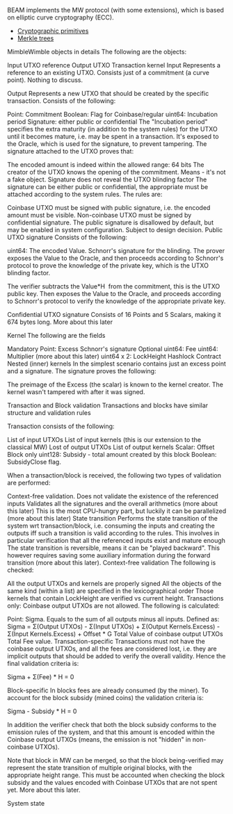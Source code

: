 BEAM implements the MW protocol (with some extensions), which is based on elliptic curve cryptography (ECC).

* [Cryptographic primitives](https://github.com/beam-mw/beam/wiki/Cryptographic-primitives)
* [Merkle trees](https://github.com/beam-mw/beam/wiki/Merkle-trees)

MimbleWimble objects in details
The following are the objects:

Input UTXO reference
Output UTXO
Transaction kernel
Input
Represents a reference to an existing UTXO. Consists just of a commitment (a curve point). Nothing to discuss.

Output
Represents a new UTXO that should be created by the specific transaction. Consists of the following:

Point: Commitment
Boolean: Flag for Coinbase/regular
uint64: Incubation period
Signature: either public or confidential
The "Incubation period" specifies the extra maturity (in addition to the system rules) for the UTXO until it becomes mature, i.e. may be spent in a transaction. It's exposed to the Oracle, which is used for the signature, to prevent tampering. The signature attached to the UTXO proves that:

The encoded amount is indeed within the allowed range: 64 bits
The creator of the UTXO knows the opening of the commitment. Means - it's not a fake object.
Signature does not reveal the UTXO blinding factor
The signature can be either public or confidential, the appropriate must be attached according to the system rules. The rules are:

Coinbase UTXO must be signed with public signature, i.e. the encoded amount must be visible.
Non-coinbase UTXO must be signed by confidential signature. The public signature is disallowed by default, but may be enabled in system configuration. Subject to design decision.
Public UTXO signature
Consists of the following:

uint64: The encoded Value.
Schnorr's signature for the blinding.
The prover exposes the Value to the Oracle, and then proceeds according to Schnorr's protocol to prove the knowledge of the private key, which is the UTXO blinding factor.

The verifier subtracts the Value*H  from the commitment, this is the UTXO public key. Then exposes the Value to the Oracle, and proceeds according to Schnorr's protocol to verify the knowledge of the appropriate private key.

Confidential UTXO signature
Consists of 16 Points and 5 Scalars, making it 674 bytes long. More about this later

Kernel
The following are the fields

Mandatory
Point: Excess
Schnorr's signature
Optional
uint64: Fee
uint64: Multiplier (more about this later)
uint64 x 2: LockHeight
Hashlock
Contract
Nested (inner) kernels
In the simplest scenario contains just an excess point and a signature. The signature proves the following:

The preimage of the Excess (the scalar) is known to the kernel creator.
The kernel wasn't tampered with after it was signed.


Transaction and Block validation
Transactions and blocks have similar structure and validation rules

Transaction consists of the following:

List of input UTXOs
List of input kernels (this is our extension to the classical MW)
Lost of output UTXOs
List of output kernels
Scalar: Offset
Block only
uint128: Subsidy - total amount created by this block
Boolean: SubsidyClose flag.


When a transaction/block is received, the following two types of validation are performed:

Context-free validation.
Does not validate the existence of the referenced inputs
Validates all the signatures and the overall arithmetics (more about this later)
This is the most CPU-hungry part, but luckily it can be parallelized (more about this later)
State transition
Performs the state transition of the system wrt transaction/block, i.e. consuming the inputs and creating the outputs iff such a transition is valid according to the rules.
This involves in particular verification that all the referenced inputs exist and mature enough
The state transition is reversible, means it can be "played backward". This however requires saving some auxiliary information during the forward transition (more about this later).
Context-free validation
The following is checked:

All the output UTXOs and kernels are properly signed
All the objects of the same kind (within a list) are specified in the lexicographical order
Those kernels that contain LockHeight are verified vs current height.
Transactions only: Coinbase output UTXOs are not allowed.
The following is calculated:

Point: Sigma. Equals to the sum of all outputs minus all inputs. Defined as:
Sigma = Σ(Output UTXOs) - Σ(Input UTXOs) + Σ(Output Kernels.Excess) - Σ(Input Kernels.Excess) + Offset * G
Total Value of coinbase output UTXOs
Total Fee value.
Transaction-specific
Transactions must not have the coinbase output UTXOs, and all the fees are considered lost, i.e. they are implicit outputs that should be added to verify the overall validity. Hence the final validation criteria is:

Sigma + Σ(Fee) * H = 0

Block-specific
In blocks fees are already consumed (by the miner). To account for the block subsidy (mined coins) the validation criteria is:

Sigma - Subsidy * H = 0

In addition the verifier check that both the block subsidy conforms to the emission rules of the system, and that this amount is encoded within the Coinbase output UTXOs (means, the emission is not "hidden" in non-coinbase UTXOs).

Note that block in MW can be merged, so that the block being-verified may represent the state transition of multiple original blocks, with the appropriate height range. This must be accounted when checking the block subsidy and the values encoded with Coinbase UTXOs that are not spent yet. More about this later.

System state
